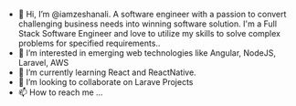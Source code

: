 - 👋 Hi, I’m @iamzeshanali. A software engineer with a passion to convert challenging business needs into winning software solution. I'm a Full Stack Software Engineer and love to utilize my skills to solve complex problems for specified requirements..
- 👀 I’m interested in emerging web technologies like Angular, NodeJS, Laravel, AWS
- 🌱 I’m currently learning React and ReactNative.
- 💞️ I’m looking to collaborate on Larave Projects
- 📫 How to reach me ...

<!---
iamzeshanali/iamzeshanali is a ✨ special ✨ repository because its `README.md` (this file) appears on your GitHub profile.
You can click the Preview link to take a look at your changes.
--->
